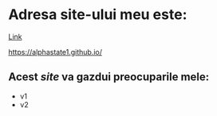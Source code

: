 # **Adresa site-ului meu este**: 

[Link](alphastate1.github.io)

https://alphastate1.github.io/


## Acest *site* va gazdui preocuparile mele:
- v1
- v2
